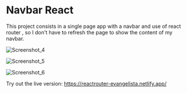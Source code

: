 # Navbar React
This project consists in a single page app with a navbar and use of react router , so I don't have to refresh the page to show the content of my navbar.


![Screenshot_4](https://user-images.githubusercontent.com/98755412/193678065-5a9141a3-1346-4be8-91e5-a21aa18e8a1d.png)





![Screenshot_5](https://user-images.githubusercontent.com/98755412/193678075-bf47c17b-f58f-4426-a95f-5961b5230934.png)




![Screenshot_6](https://user-images.githubusercontent.com/98755412/193678087-94eb03f3-7c6b-4a8a-acd8-3e5017a81466.png)




Try out the live version: https://reactrouter-evangelista.netlify.app/
